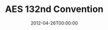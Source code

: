 ---
acronym: AES 132
date: '2012-04-26T00:00:00'
ext_url: http://www.aes.org/events/132/
location: Budapest, Hungary
submission_date: '2011-12-22T00:00:00'
title: AES 132nd Convention
---